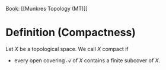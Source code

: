 Book: [[Munkres Topology (MT)]]
# Definition (Compactness)
Let $X$ be a topological space.
We call $X$ compact if 
- every open covering $\mathscr{A}$ of $X$ contains a finite subcover of $X$.